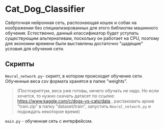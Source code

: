 # Cat_Dog_Classifier
Свёрточная нейронная сеть, распознающая кошек и собак на изображении без специализированных для этого библиотек машинного обучения. Естественно, данный классификатор будет уступать существующим альтернативам, поскольку он работает на CPU, поэтому для экономии времени были выставлены достаточно "щадящие" условия для обучения сети.

## Скрипты

`Neural_network.py`- скрипт, в котором происходит обучение сети. Обученные веса csv формата хранятся в папке "weights".

>(Постскриптум, веса уже готовы, ничего обучать не надо. Но если хочется, то нужно скачать датасет по ссылке: https://www.kaggle.com/c/dogs-vs-cats/data
>, распаковать архив "train.zip" в папку "dataset/train", запустить `Neural_network.py` и подождать некоторое время)

`main.py` - обученная сеть с интерфейсом.
